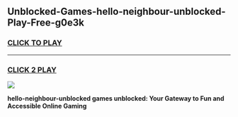 
## Unblocked-Games-hello-neighbour-unblocked-Play-Free-g0e3k
<h3>
<a href="https://premium76.site?title=hello-neighbour-unblocked&ref=23A">CLICK TO PLAY</a></h3>
<hr>

<h3>
<a href="https://premium76.site?title=hello-neighbour-unblocked&ref=23A">CLICK 2 PLAY</a>
  
</h3>

<a href="https://premium76.site?title=hello-neighbour-unblocked&ref=23A"><img src="https://clearcache.store/games.png"></a>


**hello-neighbour-unblocked games unblocked: Your Gateway to Fun and Accessible Online Gaming**
